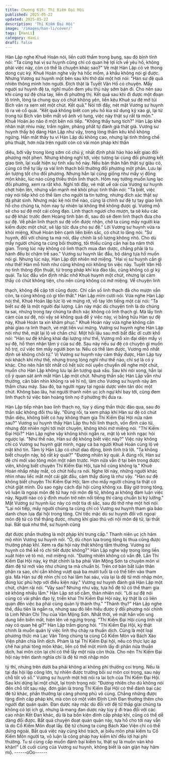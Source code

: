 ```yaml
---
title: Chương 615: Thí Kiếm Đại Hội
published: 2025-05-22
updated: 2025-05-22
description: 'Thí Kiếm Đại Hội'
image: '/images/han-li/cover/'
tags: [HanLi]
category: HanLi
draft: false
---
```


Hàn Lập nghe Khuê Hoán nói, liền cười thầm trong bụng, sau đó
bình tĩnh nói:
"Ta cùng hai vị sư huynh cũng chỉ có quan hệ lợi ích về yêu hồ,
không phải việc này, còn có thể là chuyện khác sao?"
Vẻ mặt Hàn Lập có vẻ thong dong cực kỳ.
Khuê Hoán nghe vậy há hốc mồm, á khẩu không nói gì được.
Nhưng Vương sư huynh một bên sau khi thở dài một hơi nói:
"Hàn sư đệ quả nhiên thông minh hơn người. Đích thật là Tuyết
Vân Hồ có chuyện. Mấy người sư huynh đệ ta, nghĩ muốn đem
yêu thú này sớm bán đi. Cho nên sau khi cùng sư đệ chia tay, liền
đi phường thị. Kết quả sau khi đi được một đoạn lộ trình, lòng ta
chung quy có chút không yên, liền kêu Khuê sư đệ mở túi Bích
vân ra xem xét một chút. Kết quả."
Nói tới đây, nét mặt Vương sư huynh lộ ra vẻ cổ quái.
"Kết quả không biết con yêu hồ kia sử dụng kỹ xảo gì, lại từ trong
túi Bích vân biến mất vô ảnh vô tung, việc này thật sự rất tà môn."
Khuê Hoán ảo não ở một bên nói tiếp.
"Không thấy tung tích?" Hàn Lập khẽ nhăn mặt nhíu mày, trầm
ngâm, phảng phất tự đánh giá thật giả.
Vương sư huynh thấy bộ dáng Hàn Lập như vậy, trong lòng thầm
kêu khổ không ngừng.
Hắn mắt thấy tu vi Hàn Lập dù không cao, nhưng lại tinh thông
chế phù thuật, hơn nữa trên người còn có vài món pháp khí thần

diệu, bởi vậy trong lòng sớm có chủ ý, nhất định phải hảo hảo kết
giao đối phương một phen.
Nhưng không nghĩ tới, việc tương lai cùng đối phương kết giao
tình, lại xuất hiện sự tình xấu hổ này.
Nếu bản thân hắn thật sự giàu có, cũng có thể tự lấy ra vài linh
thạch bồi thường đối phương một phần. Lưu lại ấn tượng tốt cho
đối phương. Nhưng hắn lại cũng giống như mấy vị đồng môn
khác, lúc nào cũng thiếu thốn linh thạch. Hôm nay tưởng muốn
lung lạc đối phương, xem ra rất khó.
Nghĩ tới đây, vẻ mặt uể oải của Vương sư huynh chợt hiện lên,
nhưng vẫn mạnh mẽ khôi phục tinh thần nói:
"Ta biết, việc này nói tiếp khó có thể làm cho người ta tin tưởng,
nhưng đích xác thật sự đã phát sinh. Nhưng mặc kệ nói thế nào,
cũng là chính sư đệ tự tay giao linh hồ cho chúng ta, hôm nay tự
nhiên lại không thể không được gì. Vương mỗ sẽ cho sư đệ một
cái công đạo. Linh thạch ngươi cho mượn, ta sẽ kêu các sư đệ
khác trước đem Hoàng tinh bán đi, sau đó sẽ đem linh thạch đưa
cho sư đệ. Về phần linh thạch sư đệ vốn được nhận, chờ ta cùng
mấy người kia kiếm được một chút, sẽ lập tức đưa cho sư đệ."
Lời Vương sư huynh vừa ra khỏi miệng, Khuê Hoán bên cạnh liền
biến sắc, có chút lo lắng nói:
"Sư huynh, đối với chúng ta mà nói, đây chính là số lượng không
nhỏ. Cho dù mấy người chúng ta cùng bồi thường, tối thiểu cũng
cần hai ba năm thời gian. Trong lúc này không có linh thạch mua
đan dược, chẳng phải là tu hành đều bị chậm trễ sao."
Vương sư huynh lắc đầu, bộ dáng tựa hồ muốn nói gì. Nhưng lúc
này, Hàn Lập đột nhiên mở miệng.
"Hai vị sư huynh cần gì như thế! Hàn mỗ hình như cũng không nói
không tin việc này. Tuyết Vân Hồ nọ tinh thông độn thuật, từ trong
pháp khí kia đào tẩu, cũng không có gì kỳ quái. Ta lúc đầu vốn
định nhắc nhở Khuê huynh một chút, nhưng lại cảm thấy có chút
không tiện, cho nên cũng không có mở miệng. Về chuyện linh

thạch, không đề cập tới cũng được. Chỉ cần số linh thạch đã cho
mượn vẫn còn, ta cũng không có gì tổn thất." Hàn Lập mỉm cười
nói.
Vừa nghe Hàn Lập nói thế, Khuê Hoán lập tức lộ vẻ mừng rỡ, vỗ
tay lớn tiếng một cái nói:
"Ta biết sư đệ là một người đại lượng. Lần này mặc dù chuyện
tình là do chúng ta sai, nhưng trong tay chúng ta đích xác không
có linh thạch gì. Mà lấy tình cảm của sư đệ, nói vậy sẽ không quá
để ý việc này, vị bằng hữu Hàn sư đệ này, Khuê Hoán ta xin khâm
phục."
Khuê Hoán này vừa nghe không cần phải giao ra linh thạch, vẻ
mặt liền vui mừng.
Vương sư huynh nghe Hàn Lập nói như thế, mặt lại lộ vẻ chần
chừ. Một hồi lâu sau mới bất đắc dĩ cười khổ nói:
"Hàn sư đệ khẳng khái đại lượng như thế, Vương mỗ xin đại diện
mấy vị sư đệ, hổ thẹn nhận tâm ý của sư đệ. Sau này nếu sư đệ
có chuyện gì muốn hỗ trợ, cứ việc tìm mấy người bọn ta. Nếu có
thể làm được, Vương mỗ nhất định sẽ không chối từ."
Vị Vương sư huynh này cảm thấy được, Hàn Lập tuy nói khách
khí như thế, nhưng trong lòng nghĩ như thế nào, chỉ sợ là có ý
khác.
Cho nên hắn tốt nhất cố hết sức nói uyển chuyển dễ nghe một
chút, muốn cho Hàn Lập không lưu lại ấn tượng quá xấu. Sau khi
nói xong, hắn lại cố ý quan sát ánh mắt Hàn Lập một chút.
Nhưng thần sắc Hàn Lập vẫn như thường, căn bản nhìn không ra
vẻ hỉ nộ, làm cho Vương sư huynh này âm thầm chau mày.
Sau đó, ba người ngay tại ngoài dược viên tán dóc một chút.
Không bao lâu, hai người thanh niên ục ịch ngự khí bay tới, cũng
đem linh thạch từ việc bán hoàng tinh nọ ở phường thị đưa ra.

Hàn Lập tiếp nhận bao linh thạch nọ, tùy ý dùng thần thức đảo
qua, sau đó thần sắc không đổi thu lấy.
"Đúng rồi, ta xem pháp khí Hàn sư đệ có chút thần diệu, không
biết có hay không tham gia Thí Kiếm Đại Hội nửa năm sau?"
Vương sư huynh thấy Hàn Lập thu hồi linh thạch, vốn định cáo từ,
nhưng đột nhiên nghĩ tới một chuyện, không khỏi mở miệng nói.
"Thí Kiếm Đại Hội?" Hàn Lập nghe vậy không khỏi ngẩn ra, mặt lộ
vẻ kinh ngạc hỏi ngược lại.
"Như thế nào, Hàn sư đệ không biết việc này?"
Việc này không chỉ có Vương sư huynh giật mình, ngay cả ba
người Khuê Hoán cũng lộ vẻ mặt khó tin.
Tâm lý Hàn Lập có chút dao động, bình tĩnh trả lời.
"Ta không biết chuyện này, bộ rất kỳ quái?"
"Đương nhiên kỳ quái. À đúng rồi, Hàn sư đệ chỉ mới vào tông
môn một năm trước. Hơn nữa vẫn ở tại bên trong dược viên,
không biết chuyện Thí Kiếm Đại Hội, tựa hồ cũng không lạ." Khuê
Hoán nhấp nháy mắt, có chút hiểu ra nói.
Nghe lời này, những người khác nhìn nhau liếc mắt một cái gật
đầu, cảm thấy đúng là như vậy.
"Hàn sư đệ không biết chuyện Thí Kiếm Đại Hội, làm cho mấy
người chúng ta thật có chút giật mình. Dù sao ngày cách đại hội
cũng không xa. Bây giờ trong tông, vô luận là ngoại môn đệ tử
hay nội môn đệ tử, không ai không đàm luận việc này. Người nào
có ý định muốn trở nên nổi tiếng thì càng chuẩn bị kỹ lưỡng." Mặt
Vương sư huynh lúc này có một tia dị sắc, sau đó thở nhẹ một
hơi nói.
"Lại nói tiếp, mấy người chúng ta cũng chỉ có Vương sư huynh
tham gia báo danh chọn lựa đại hội trong tông. Chỉ tiếc mặc dù sư
huynh đối với ngoại môn đệ tử có thể thắng được, nhưng khi giao
thủ với nội môn đệ tử, lại thất bại. Bất quá như thế, sư huynh cũng

đạt được phần thưởng là một pháp khí trung cấp." Thanh niên ục
ịch hâm mộ nhìn Vương sư huynh nói.
"Ồ, dù chọn lựa trong tông bị thua cũng được thưởng pháp khí.
Xem ra đại hội này thật không tầm thường. Vương sư huynh có
thể kể rõ chi tiết được không?" Hàn Lập nghe vậy trong lòng liền
xuất hiện vẻ tò mò, mở miệng nói.
"Đương nhiên không có vấn đề. Lần Thí Kiếm Đại Hội này, kỳ thật
chính là ba phái Vân Mộng Sơn ta chuyên môn vì đám đệ tử mới
vào như chúng ta mà chuẩn bị. Trên cơ bàn bất luận thân phận ra
sao, chỉ cần không vượt quá ba mươi tuổi là có thể tiến vào tham
gia. Mà Hàn sư đệ nhìn chỉ có hai lăm hai sáu, vừa lại là đệ tử
mới nhập môn, đúng lúc phù hợp với điều kiện này." Vương sư
huynh đánh giá Hàn Lập một chút, chậm rãi nói.
"Vậy sao? Nhưng như vậy, tựa hồ đệ tử có thể tham gia sẽ không
nhiều lắm." Hàn Lập sơ sờ cằm, thản nhiên nói.
"Lời sư đệ nói cũng có vài phần đạo lý, triển khai Thí Kiếm Đại Hội
này, kỳ thật là có liên quan đến việc ba phái cùng quản lý thánh
thụ."
"Thánh thụ?" Hàn Lập nghe thế, đầu tiên là ngẩn ra, nhưng sau
đó liền hiểu được ý đối phương nói chính là Linh Nhãn Chi Thụ
của Vân Mộng Sơn.
Nhất thời, vẻ mặt hắn vồn ung dung liền biến mất, hiện lên vẻ
ngưng trọng.
"Thí Kiếm Đại Hội cùng linh vật này có quan hệ gì?" Hàn Lập trầm
giọng hỏi.
"Thí Kiếm Đại Hội, kỳ thật chính là muốn quản lý việc linh thụ
chảy ra thuần dịch. Cũng là một loại phương thức mà Lạc Vân
Tông chúng ta cùng Cổ Kiếm Môn và Bách Xảo Viện phân chia
linh dịch. Phàm là tại Thí Kiếm Đại hội, nếu có thực lực áp chế hai
phái tông môn khác, liền có thể một mình lấy đi phân nửa thuần
dịch, hai môn còn lại chỉ có thể lấy một nửa còn thừa. Cho nên
Thí Kiếm Đại hội này trên danh nghĩa chỉ là đệ tử mới nhập môn

tỷ thí, nhưng trên dưới ba phái không ai không phi thường coi
trọng. Nếu là tại đại hội lập công lớn, tự nhiên được trưởng bối sư
môn coi trọng, sau này chỗ tốt vô số." Vương sư huynh một hơi
nói ra lai lịch của Thí Kiếm Đại Hội. Sau khi dừng lại một chút, lại
trịnh trọng nói:
"Đương nhiên cho dù không nói đến chỗ tốt sau này, đơn giản là
trong Thí Kiếm Đại Hội có thể đánh bại các đệ tử khác, phần
thưởng lại càng phong phú vô cùng. Chẳng những được tặng đỉnh
cấp pháp khí, mà còn có một viên Định Linh Đan thưởng thêm
cho người đạt quán quân. Đan dược này mặc dù đối với đệ tử
thấp giai chúng ta không có lợi ích gì, nhưng là mang đan dược
này tùy ý đi trao đổi với các cao nhân Kết Đan khác, dù là ba bốn
kiện đỉnh cấp pháp khí, cũng có thể dễ dàng đổi được. Bất quá
chuyện đoạt quán quân này, tựa hồ cho tới nay vẫn là do Cổ Kiếm
Môn đoạt lấy. Đệ tử chúng ta cùng Bách Xảo Viện chỉ có thể đứng
ngoài. Bất quá việc này cũng khó trách, ai biểu môn phái kiếm tu
Cổ Kiếm Môn người ta, vô luận là công pháp hay kiếm khí đều lợi
hại phi thường. Tu sĩ cùng cấp muốn đánh bại kiếm tu, thật sự là
muôn vàn khó khăn!"
Lời cuối cùng của Vương sư huynh, không biết là oán giận hay
hâm mộ.
------oOo------
